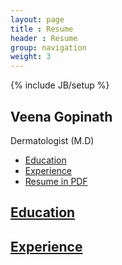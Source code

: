 ```yaml
---
layout: page
title : Resume
header : Resume
group: navigation
weight: 3
---
```

{% include JB/setup %}

## Veena Gopinath

Dermatologist (M.D)

* [Education](#education)
* [Experience](#experience)
* [Resume in PDF](/assets/resources/veena.gopinath.pdf)

## [Education]()

## [Experience]()
